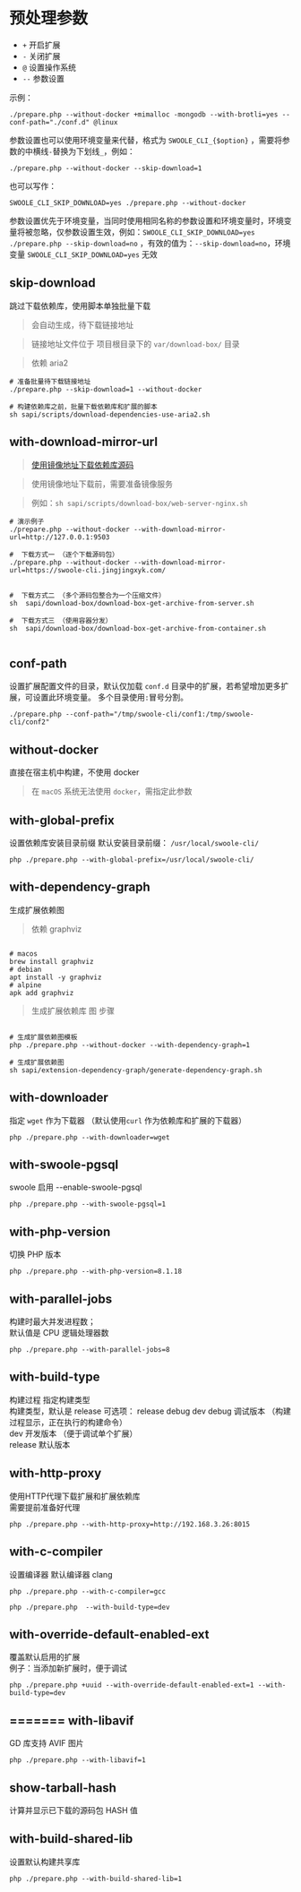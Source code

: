 预处理参数
=====

* `+` 开启扩展
* `-` 关闭扩展
* `@` 设置操作系统
* `--` 参数设置

示例：

```shell
./prepare.php --without-docker +mimalloc -mongodb --with-brotli=yes --conf-path="./conf.d" @linux
```

参数设置也可以使用环境变量来代替，格式为 `SWOOLE_CLI_{$option}`
，需要将参数的中横线`-`替换为下划线`_`，例如：

```shell
./prepare.php --without-docker --skip-download=1
```

也可以写作：

```shell
SWOOLE_CLI_SKIP_DOWNLOAD=yes ./prepare.php --without-docker
```

>
参数设置优先于环境变量，当同时使用相同名称的参数设置和环境变量时，环境变量将被忽略，仅参数设置生效，例如：`SWOOLE_CLI_SKIP_DOWNLOAD=yes ./prepare.php --skip-download=no`
，有效的值为：`--skip-download=no`，环境变量 `SWOOLE_CLI_SKIP_DOWNLOAD=yes` 无效


skip-download
----
跳过下载依赖库，使用脚本单独批量下载


> 会自动生成，待下载链接地址

> 链接地址文件位于 项目根目录下的 `var/download-box/` 目录

> 依赖 aria2

```shell
# 准备批量待下载链接地址
./prepare.php --skip-download=1 --without-docker

# 构建依赖库之前，批量下载依赖库和扩展的脚本
sh sapi/scripts/download-dependencies-use-aria2.sh

```

with-download-mirror-url
----

> [使用镜像地址下载依赖库源码](/sapi/download-box/README.md)

> 使用镜像地址下载前，需要准备镜像服务

> 例如：`sh sapi/scripts/download-box/web-server-nginx.sh`

```shell
# 演示例子
./prepare.php --without-docker --with-download-mirror-url=http://127.0.0.1:9503

#  下载方式一 （逐个下载源码包）
./prepare.php --without-docker --with-download-mirror-url=https://swoole-cli.jingjingxyk.com/


#  下载方式二 （多个源码包整合为一个压缩文件）
sh  sapi/download-box/download-box-get-archive-from-server.sh

#  下载方式三 （使用容器分发）
sh  sapi/download-box/download-box-get-archive-from-container.sh


```

conf-path
----
设置扩展配置文件的目录，默认仅加载 `conf.d` 目录中的扩展，若希望增加更多扩展，可设置此环境变量。
多个目录使用`:`冒号分割。

```shell
./prepare.php --conf-path="/tmp/swoole-cli/conf1:/tmp/swoole-cli/conf2"
```

without-docker
----
直接在宿主机中构建，不使用 docker

> 在 `macOS` 系统无法使用 `docker`，需指定此参数

with-global-prefix
----
设置依赖库安装目录前缀
默认安装目录前缀： `/usr/local/swoole-cli/`

```shell
php ./prepare.php --with-global-prefix=/usr/local/swoole-cli/
```

with-dependency-graph
----
生成扩展依赖图

> 依赖 graphviz

```shell

# macos
brew install graphviz
# debian
apt install -y graphviz
# alpine
apk add graphviz

```

> 生成扩展依赖库 图 步骤

```shell

# 生成扩展依赖图模板
php ./prepare.php --without-docker --with-dependency-graph=1

# 生成扩展依赖图
sh sapi/extension-dependency-graph/generate-dependency-graph.sh

```

with-downloader
----
指定 `wget` 作为下载器 （默认使用`curl` 作为依赖库和扩展的下载器）

```shell
php ./prepare.php --with-downloader=wget
```

with-swoole-pgsql
----
swoole 启用 --enable-swoole-pgsql

```shell
php ./prepare.php --with-swoole-pgsql=1
```

with-php-version
----
切换 PHP 版本

```shell
php ./prepare.php --with-php-version=8.1.18
```

with-parallel-jobs
----
构建时最大并发进程数；<br/>
默认值是 CPU 逻辑处理器数

```shell
php ./prepare.php --with-parallel-jobs=8
```

with-build-type
----
构建过程 指定构建类型<br/>
构建类型，默认是 release
可选项： release debug dev
debug 调试版本 （构建过程显示，正在执行的构建命令）<br/>
dev 开发版本 （便于调试单个扩展）<br/>
release 默认版本<br/>

with-http-proxy
----
使用HTTP代理下载扩展和扩展依赖库<br/>
需要提前准备好代理

```shell
php ./prepare.php --with-http-proxy=http://192.168.3.26:8015
```

with-c-compiler
----
设置编译器
默认编译器 clang

```shell
php ./prepare.php --with-c-compiler=gcc
```

```shell
php ./prepare.php  --with-build-type=dev
```

with-override-default-enabled-ext
----
覆盖默认启用的扩展<br/>
例子：当添加新扩展时，便于调试

```shell
php ./prepare.php +uuid --with-override-default-enabled-ext=1 --with-build-type=dev
```

=======
with-libavif
---
GD 库支持 AVIF 图片

```shell
php ./prepare.php --with-libavif=1
```

show-tarball-hash
---
计算并显示已下载的源码包 HASH 值


with-build-shared-lib
---
设置默认构建共享库

```shell
php ./prepare.php --with-build-shared-lib=1
```
